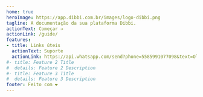 ```yaml
---
home: true
heroImage: https://app.dibbi.com.br/images/logo-dibbi.png
tagline: A documentação da sua plataforma Dibbi.
actionText: Começar →
actionLink: /guide/
features:
- title: Links úteis
  actionText: Suporte
  actionLink: https://api.whatsapp.com/send?phone=5585991077098&text=Ol%C3%A1,%20estou%20vindo%20do%20site%20e%20gostaria%20de%20mais%20informa%C3%A7%C3%B5es%20sobre%20a%20Dibbi
#- title: Feature 2 Title
#  details: Feature 2 Description
#- title: Feature 3 Title
#  details: Feature 3 Description
footer: Feito com ❤️
---
```

